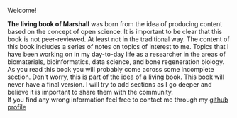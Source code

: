 Welcome! 

**The living book of Marshall** was born from the idea of producing content based on the concept of open science. It is important to be clear that this book is not peer-reviewed. At least not in the traditional way. The content of this book includes a series of notes on topics of interest to me. Topics that I have been working on in my day-to-day life as a researcher in the areas of biomaterials, bioinformatics, data science, and bone regeneration biology.\
As you read this book you will probably come across some incomplete section. Don't worry, this is part of the idea of a living book. This book will never have a final version. I will try to add sections as I go deeper and believe it is important to share them with the community.\
If you find any wrong information feel free to contact me through my [github profile](https://github.com/marceelrf#-ask-me-anything)
